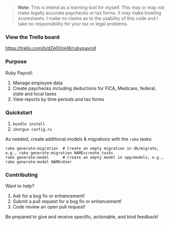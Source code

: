 > **Note**: This is intend as a learning tool for myself. This may or may not make legally accurate paychecks or tax forms. It may make bowling scoresheets. I make no claims as to the usability of this code and I take no responsibility for your tax or legal problems. 

### View the Trello board 
https://trello.com/b/dZe0OnH8/rubypayroll

### Purpose
Ruby Payroll:

1. Manage employee data
2. Create paychecks including deductions for FICA, Medicare, federal, state and local taxes
3. View reports by time periods and tax forms

### Quickstart

1.  `bundle install`
2.  `shotgun config.ru`

As needed, create additional models & migrations with the `rake` tasks:

```
rake generate:migration  # Create an empty migration in db/migrate, e.g., rake generate:migration NAME=create_tasks
rake generate:model      # Create an empty model in app/models, e.g., rake generate:model NAME=User
```

### Contributing

Want to help?

1. Ask for a bug fix or enhancement!
2. Submit a pull request for a bug fix or enhancement!
3. Code review an open pull request!

Be prepared to give and receive specific, actionable, and kind feedback!
